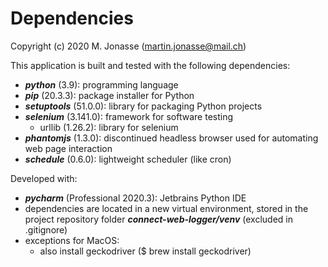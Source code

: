 # Dependencies
Copyright (c) 2020 M. Jonasse (martin.jonasse@mail.ch)

This application is built and tested with the following dependencies:

- ***python*** (3.9): programming language
- ***pip*** (20.3.3): package installer for Python
- ***setuptools*** (51.0.0): library for packaging Python projects
- ***selenium*** (3.141.0): framework for software testing
  - urllib (1.26.2): library for selenium
- ***phantomjs*** (1.3.0): discontinued headless browser used for automating web page interaction
- ***schedule*** (0.6.0): lightweight scheduler (like cron)

Developed with:

- ***pycharm*** (Professional 2020.3): Jetbrains Python IDE 
- dependencies are located in a new virtual environment, stored in the project repository folder ***connect-web-logger/venv*** (excluded in .gitignore)
- exceptions for MacOS: 
  - also install geckodriver ($ brew install geckodriver)
